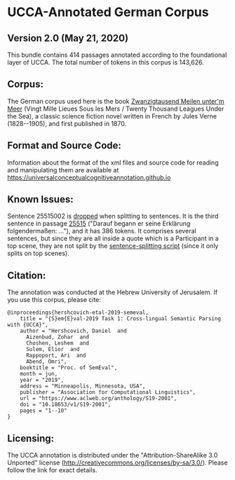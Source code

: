 UCCA-Annotated German Corpus
============================
Version 2.0 (May 21, 2020)
----------------------------------

This bundle contains 414 passages annotated according to the foundational layer of UCCA.
The total number of tokens in this corpus is 143,626.

Corpus:
-------
The German corpus used here is the book
[Zwanzigtausend Meilen unter'm Meer](http://www.gasl.org/refbib/Verne__20000_Meilen.pdf)
(Vingt Mille Lieues Sous les Mers / Twenty Thousand Leagues Under the Sea),
a classic science fiction novel written in French by Jules Verne (1828--1905),
and first published in 1870.


Format and Source Code:
----------------------

Information about the format of the xml files and source code for reading and manipulating them are
available at https://universalconceptualcognitiveannotation.github.io

Known Issues:
-------------
Sentence 25515002 is [dropped](.travis.yml) when splitting to sentences. It is
the third sentence in passage [25515](xml/25515.xml) ("Darauf begann er seine
Erklärung folgendermaßen: ..."), and it has 386 tokens. It comprises several
sentences, but since they are all inside a quote which is a Participant in a
top scene, they are not split by the [sentence-splitting
script](https://github.com/danielhers/ucca/blob/master/scripts/standard_to_sentences.py)
(since it only splits on top scenes).

Citation:
---------
The annotation was conducted at the Hebrew University of Jerusalem. If you use this corpus, please cite:

```
@inproceedings{hershcovich-etal-2019-semeval,
    title = "{S}em{E}val-2019 Task 1: Cross-lingual Semantic Parsing with {UCCA}",
    author = "Hershcovich, Daniel  and
      Aizenbud, Zohar  and
      Choshen, Leshem  and
      Sulem, Elior  and
      Rappoport, Ari  and
      Abend, Omri",
    booktitle = "Proc. of SemEval",
    month = jun,
    year = "2019",
    address = "Minneapolis, Minnesota, USA",
    publisher = "Association for Computational Linguistics",
    url = "https://www.aclweb.org/anthology/S19-2001",
    doi = "10.18653/v1/S19-2001",
    pages = "1--10"
}
```

Licensing:
----------

The UCCA annotation is distributed under the 
"Attribution-ShareAlike 3.0 Unported" license (http://creativecommons.org/licenses/by-sa/3.0/).
Please follow the link for exact details.
